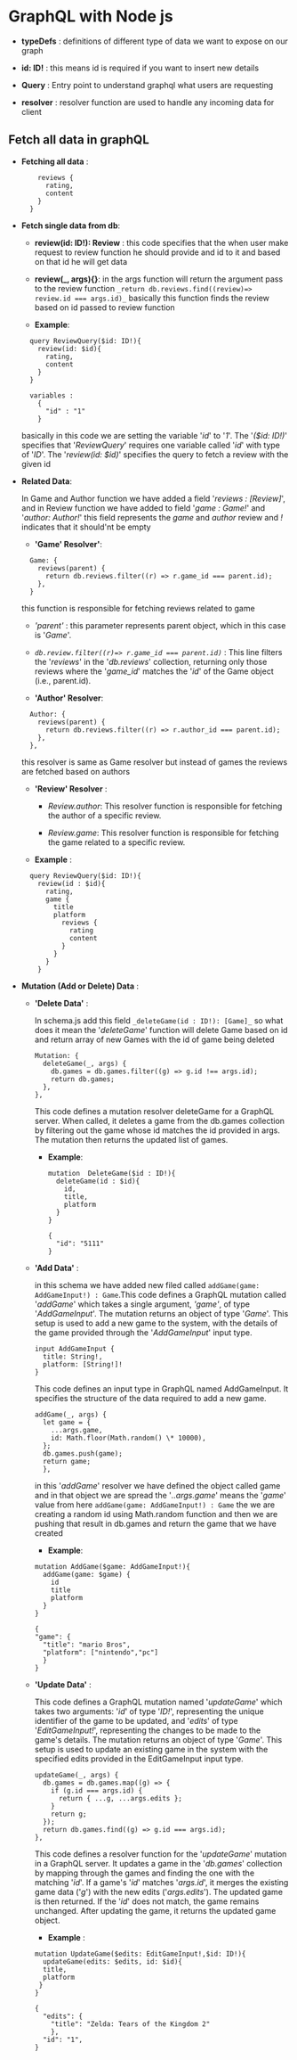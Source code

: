 # **GraphQL with Node js**

- **typeDefs** : definitions of different type of data we want to expose on our graph

- **id: ID!** : this means id is required if you want to insert new details

- **Query** : Entry point to understand graphql what users are requesting

- **resolver** : resolver function are used to handle any incoming data for client

## **Fetch all data in graphQL**

- **Fetching all data** :

  ```query AllQuery {
      reviews {
        rating,
        content
      }
    }

  ```

- **Fetch single data from db**:

  - **review(id: ID!): Review** : this code specifies that the when user make request to review function he should provide and id to it and based on that id he will get data

  - **review(\_, args){}**: in the args function will return the argument pass to the review function
    `_return db.reviews.find((review)=> review.id === args.id)_` basically this function finds the review based on id passed to review function

  - **Example**:

  ```
    query ReviewQuery($id: ID!){
      review(id: $id){
        rating,
        content
      }
    }

    variables :
      {
        "id" : "1"
      }
  ```

  basically in this code we are setting the variable '_id_' to '_1_'. The '_($id: ID!)_' specifies that '_ReviewQuery_' requires one variable called '_id_' with type of '_ID_'. The '_review(id: $id)_' specifies the query to fetch a review with the given id

- **Related Data**:

  In Game and Author function we have added a field '_reviews : [Review]_', and in Review function we have added to field '_game : Game!_' and '_author: Author!_' this field represents the _game_ and _author_ review and _!_ indicates that it should'nt be empty

  - **'Game' Resolver'**:

  ```
    Game: {
      reviews(parent) {
        return db.reviews.filter((r) => r.game_id === parent.id);
      },
    }
  ```

  this function is responsible for fetching reviews related to game

  - _'parent'_ : this parameter represents parent object, which in this case is '_Game_'.
  - _`db.review.filter((r)=> r.game_id === parent.id)`_ : This line filters the '_reviews_' in the '_db.reviews_' collection, returning only those reviews where the '_game_id_' matches the '_id_' of the Game object (i.e., parent.id).

  - **'Author' Resolver**:

  ```
    Author: {
      reviews(parent) {
        return db.reviews.filter((r) => r.author_id === parent.id);
      },
    },
  ```

  this resolver is same as Game resolver but instead of games the reviews are fetched based on authors

  - **'Review' Resolver** :

    - _Review.author_: This resolver function is responsible for fetching the author of a specific review.

    - _Review.game_: This resolver function is responsible for fetching the game related to a specific review.

  - **Example** :

  ```
    query ReviewQuery($id: ID!){
      review(id : $id){
        rating,
        game {
          title
          platform
            reviews {
              rating
              content
            }
          }
        }
      }
  ```

- **Mutation (Add or Delete) Data** :

  - **'Delete Data'** :

    In schema.js add this field `_deleteGame(id : ID!): [Game]_` so what does it mean the '_deleteGame_' function will delete Game based on id and return array of new Games with the id of game being deleted

    ```
    Mutation: {
      deleteGame(_, args) {
        db.games = db.games.filter((g) => g.id !== args.id);
        return db.games;
      },
    },
    ```

    This code defines a mutation resolver deleteGame for a GraphQL server. When called, it deletes a game from the db.games collection by filtering out the game whose id matches the id provided in args. The mutation then returns the updated list of games.

    - **Example**:

      ```
      mutation  DeleteGame($id : ID!){
        deleteGame(id : $id){
          id,
          title,
          platform
        }
      }

      {
        "id": "5111"
      }
      ```

  - **'Add Data'** :

    in this schema we have added new filed called `addGame(game: AddGameInput!) : Game`.This code defines a GraphQL mutation called '_addGame_' which takes a single argument, _'game'_, of type '_AddGameInput_'. The mutation returns an object of type '_Game_'. This setup is used to add a new game to the system, with the details of the game provided through the '_AddGameInput_' input type.

    ```
    input AddGameInput {
      title: String!,
      platform: [String!]!
    }
    ```

    This code defines an input type in GraphQL named AddGameInput. It specifies the structure of the data required to add a new game.

    ```
    addGame(_, args) {
      let game = {
        ...args.game,
        id: Math.floor(Math.random() \* 10000),
      };
      db.games.push(game);
      return game;
      },
    ```

    in this '_addGame_' resolver we have defined the object called game and in that object we are spread the '_..args.game_' means the '_game_' value from here `addGame(game: AddGameInput!) : Game` the we are creating a random id using Math.random function and then we are pushing that result in db.games and return the game that we have created

    - **Example**:

    ```
    mutation AddGame($game: AddGameInput!){
      addGame(game: $game) {
        id
        title
        platform
      }
    }

    {
    "game": {
      "title": "mario Bros",
      "platform": ["nintendo","pc"]
      }
    }
    ```

  - **'Update Data'** :

    This code defines a GraphQL mutation named '_updateGame_' which takes two arguments: '_id_' of type '_ID!_', representing the unique identifier of the game to be updated, and '_edits_' of type '_EditGameInput!_', representing the changes to be made to the game's details. The mutation returns an object of type '_Game_'. This setup is used to update an existing game in the system with the specified edits provided in the EditGameInput input type.

    ```
    updateGame(_, args) {
      db.games = db.games.map((g) => {
        if (g.id === args.id) {
          return { ...g, ...args.edits };
        }
        return g;
      });
      return db.games.find((g) => g.id === args.id);
    },
    ```

    This code defines a resolver function for the '_updateGame_' mutation in a GraphQL server. It updates a game in the '_db.games_' collection by mapping through the games and finding the one with the matching '_id_'. If a game's '_id_' matches '_args.id_', it merges the existing game data ('_g_') with the new edits ('_args.edits_'). The updated game is then returned. If the '_id_' does not match, the game remains unchanged. After updating the game, it returns the updated game object.

    - **Example** :

    ```
    mutation UpdateGame($edits: EditGameInput!,$id: ID!){
      updateGame(edits: $edits, id: $id){
      title,
      platform
     }
    }

    {
      "edits": {
        "title": "Zelda: Tears of the Kingdom 2"
        },
      "id": "1",
    }
    ```
